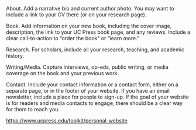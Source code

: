 About. Add a narrative bio and current author photo. 
You may want to include a link to your CV there (or on your research page).

Book. Add information on your new book, including the cover image, description, 
the link to your UC Press book page, and any reviews. 
Include a clear call-to-action to “order the book” or “learn more.”

Research. For scholars, include all your research, teaching, 
and academic history.

Writing/Media. Capture interviews, op-eds, public writing, or media 
coverage on the book and your previous work.

Contact. Include your contact information or a contact form, 
either on a separate page, or in the footer of your website. 
If you have an email newsletter, include a place for people to sign-up. 
If the goal of your website is for readers and media contacts to engage, 
there should be a clear way for them to reach you.

https://www.ucpress.edu/toolkit/personal-website 